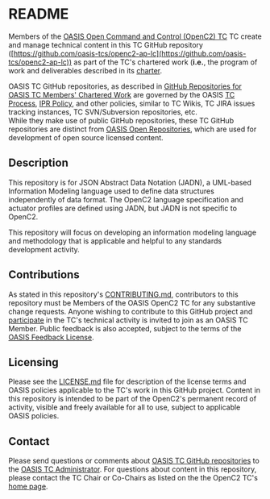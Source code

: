 # README

Members of the [OASIS Open Command and Control (OpenC2) TC](https://www.oasis-open.org/committees/openc2/) 
TC create and manage technical content in this TC GitHub repository 
([https://github.com/oasis-tcs/openc2-ap-lc](https://github.com/oasis-tcs/openc2-ap-lc)) as part of the 
TC's chartered work (**i.e.**, the program of work and deliverables described in its
[charter](https://www.oasis-open.org/committees/openc2/charter.php).

OASIS TC GitHub repositories, as described in 
[GitHub Repositories for OASIS TC Members' Chartered Work](https://www.oasis-open.org/resources/tcadmin/github-repositories-for-oasis-tc-members-chartered-work)
are governed by the OASIS [TC Process](https://www.oasis-open.org/policies-guidelines/tc-process), 
[IPR Policy](https://www.oasis-open.org/policies-guidelines/ipr), and other policies, 
similar to TC Wikis, TC JIRA issues tracking instances, TC SVN/Subversion repositories, etc.  
While they make use of public GitHub repositories, these TC GitHub repositories are distinct from 
[OASIS Open Repositories](https://www.oasis-open.org/resources/open-repositories), which are 
used for development of open source licensed content.

## Description
This repository is for JSON Abstract Data Notation (JADN), a UML-based Information Modeling language
used to define data structures independently of data format. The OpenC2 language specification and
actuator profiles are defined using JADN, but JADN is not specific to OpenC2.

This repository will focus on developing an information modeling language and
methodology that is applicable and helpful to any standards development activity.

## Contributions
As stated in this repository's [CONTRIBUTING.md](https://github.com/oasis-tcs/openc2-jadn/blob/master/CONTRIBUTING.md),
contributors to this repository must be Members of the OASIS OpenC2 TC for any substantive change requests. Anyone wishing to 
contribute to this GitHub project and [participate](https://www.oasis-open.org/join/participation-instructions)
in the TC's technical activity is invited to join as an OASIS TC Member. Public feedback is also accepted, 
subject to the terms of the [OASIS Feedback License](https://www.oasis-open.org/policies-guidelines/ipr#appendixa).

## Licensing

Please see the [LICENSE.md](https://github.com/oasis-tcs/openc2-ap-lc/blob/master/LICENSE.md) 
file for description of the license terms and OASIS policies applicable to the TC's work 
in this GitHub project. Content in this repository is intended to be part of the OpenC2's 
permanent record of activity, visible and freely available for all to use, subject to applicable 
OASIS policies.

## Contact

Please send questions or comments about [OASIS TC GitHub repositories](href="https://www.oasis-open.org/resources/tcadmin/github-repositories-for-oasis-tc-members-chartered-work)
to the [OASIS TC Administrator](mailto:tc-admin@oasis-open.org). For questions about content 
in this repository, please contact the TC Chair or Co-Chairs as listed on the the OpenC2 TC's 
[home page](https://www.oasis-open.org/committees/openc2/).
